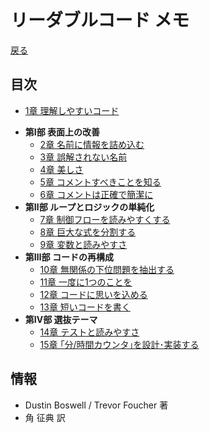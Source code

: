 # リーダブルコード メモ
[戻る](../../../tree/master)

## 目次
+ [1章 理解しやすいコード](c1.md)
- **第Ⅰ部 表面上の改善**
  + [2章 名前に情報を詰め込む](c2.md)
  + [3章 誤解されない名前](c3.md)
  + [4章 美しさ](c4.md)
  + [5章 コメントすべきことを知る](c5.md)
  + [6章 コメントは正確で簡潔に](c6.md)
- **第Ⅱ部 ループとロジックの単純化**
  + [7章 制御フローを読みやすくする](c7.md)
  + [8章 巨大な式を分割する](c8.md)
  + [9章 変数と読みやすさ](c9.md)
- **第Ⅲ部 コードの再構成**
  + [10章 無関係の下位問題を抽出する](c10.md)
  + [11章 一度に1つのことを](c11.md)
  + [12章 コードに思いを込める](c12.md)
  + [13章 短いコードを書く](c13.md)
- **第Ⅳ部 選抜テーマ**
  + [14章 テストと読みやすさ](c14.md)
  + [15章 ｢分/時間カウンタ｣を設計･実装する](c15.md)

## 情報
- Dustin Boswell / Trevor Foucher 著
- 角 征典 訳
